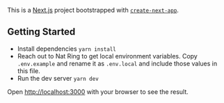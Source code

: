 This is a [Next.js](https://nextjs.org/) project bootstrapped with [`create-next-app`](https://github.com/vercel/next.js/tree/canary/packages/create-next-app).

## Getting Started

- Install dependencies 
    `yarn install`
- Reach out to Nat Ring to get local environment variables. Copy `.env.example` and rename it as `.env.local` and include those values in this file.
- Run the dev server
    `yarn dev`

Open [http://localhost:3000](http://localhost:3000) with your browser to see the result.
